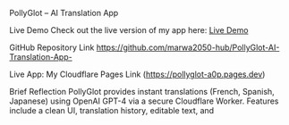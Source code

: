 PollyGlot – AI Translation App

Live Demo
Check out the live version of my app here: [Live Demo](https://marwa2050-hub.github.io/PollyGlot-AI-Translation-App-/)

GitHub Repository Link
https://github.com/marwa2050-hub/PollyGlot-AI-Translation-App-

Live App: My Cloudflare Pages Link (https://pollyglot-a0p.pages.dev)

Brief Reflection
PollyGlot provides instant translations (French, Spanish, Japanese) using OpenAI GPT-4 via a secure Cloudflare Worker. Features include a clean UI, translation history, editable text, and
